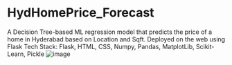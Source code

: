 # HydHomePrice_Forecast
A Decision Tree-based ML regression model that predicts the price of a home in Hyderabad based on Location and Sqft. Deployed on the web using Flask 
Tech Stack: Flask, HTML, CSS, Numpy, Pandas, MatplotLib, Scikit-Learn, Pickle
![image](https://github.com/DS-1090/HydHomePrice_Forecast/assets/126580400/f60a02ac-4955-489b-8bcb-d26b01ff878e)
